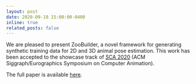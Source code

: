 ```yaml
---
layout: post
date: 2020-09-10 15:00:00-0400
inline: true
related_posts: false
---
```

We are pleased to present ZooBuilder, a novel framework for generating synthetic training data for 2D and 3D animal pose estimation. This work has been accepted to the showcase track of [SCA 2020](http://computeranimation.org/) (ACM Siggraph/Eurographics Symposium on Computer Animation).
<br>

The full paper is available [here](https://arxiv.org/abs/2009.05389).